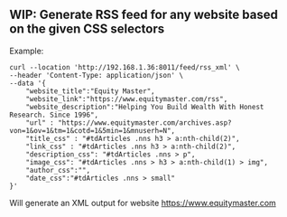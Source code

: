 ## WIP: Generate RSS feed for any website based on the given CSS selectors

Example:
```commandline
curl --location 'http://192.168.1.36:8011/feed/rss_xml' \
--header 'Content-Type: application/json' \
--data '{
    "website_title":"Equity Master",
    "website_link":"https://www.equitymaster.com/rss",
    "website_description":"Helping You Build Wealth With Honest Research. Since 1996",
    "url" : "https://www.equitymaster.com/archives.asp?von=1&ov=1&tm=1&cotd=1&5min=1&mnuserh=N",
    "title_css" : "#tdArticles .nns h3 > a:nth-child(2)",                           
    "link_css" : "#tdArticles .nns h3 > a:nth-child(2)",
    "description_css": "#tdArticles .nns > p",
    "image_css": "#tdArticles .nns > h3 > a:nth-child(1) > img",
    "author_css":"",
    "date_css":"#tdArticles .nns > small"
}'
```

Will generate an XML output for website https://www.equitymaster.com